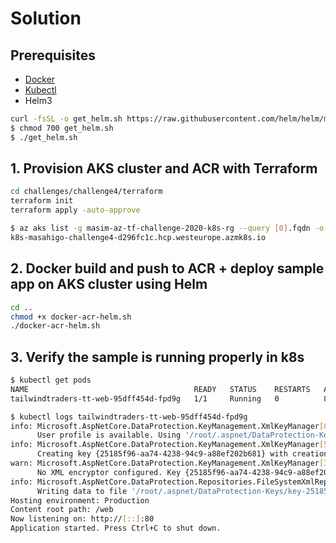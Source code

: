 # Solution

## Prerequisites

- [Docker](https://docs.docker.com/get-docker/)
- [Kubectl](https://kubernetes.io/docs/tasks/tools/install-kubectl/)
- Helm3

```bash
curl -fsSL -o get_helm.sh https://raw.githubusercontent.com/helm/helm/master/scripts/get-helm-3
$ chmod 700 get_helm.sh
$ ./get_helm.sh
```

## 1. Provision AKS cluster and ACR with Terraform

```bash
cd challenges/challenge4/terraform
terraform init
terraform apply -auto-approve

$ az aks list -g masim-az-tf-challenge-2020-k8s-rg --query [0].fqdn -o tsv
k8s-masahigo-challenge4-d296fc1c.hcp.westeurope.azmk8s.io
```

## 2. Docker build and push to ACR + deploy sample app on AKS cluster using Helm

```bash
cd ..
chmod +x docker-acr-helm.sh 
./docker-acr-helm.sh 
```

## 3. Verify the sample is running properly in k8s

```bash
$ kubectl get pods
NAME                                     READY   STATUS    RESTARTS   AGE
tailwindtraders-tt-web-95dff454d-fpd9g   1/1     Running   0          8m46s

$ kubectl logs tailwindtraders-tt-web-95dff454d-fpd9g
info: Microsoft.AspNetCore.DataProtection.KeyManagement.XmlKeyManager[0]
      User profile is available. Using '/root/.aspnet/DataProtection-Keys' as key repository; keys will not be encrypted at rest.
info: Microsoft.AspNetCore.DataProtection.KeyManagement.XmlKeyManager[58]
      Creating key {25185f96-aa74-4238-94c9-a88ef202b681} with creation date 2020-06-26 06:13:40Z, activation date 2020-06-26 06:13:40Z, and expiration date 2020-09-24 06:13:40Z.
warn: Microsoft.AspNetCore.DataProtection.KeyManagement.XmlKeyManager[35]
      No XML encryptor configured. Key {25185f96-aa74-4238-94c9-a88ef202b681} may be persisted to storage in unencrypted form.
info: Microsoft.AspNetCore.DataProtection.Repositories.FileSystemXmlRepository[39]
      Writing data to file '/root/.aspnet/DataProtection-Keys/key-25185f96-aa74-4238-94c9-a88ef202b681.xml'.
Hosting environment: Production
Content root path: /web
Now listening on: http://[::]:80
Application started. Press Ctrl+C to shut down.
```
